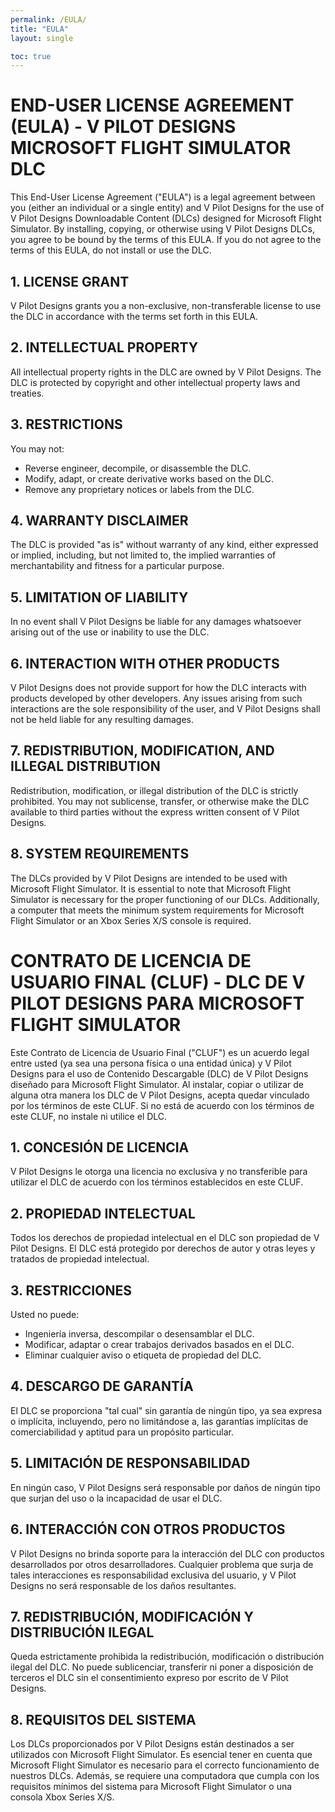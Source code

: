 ```yaml
---
permalink: /EULA/
title: "EULA"
layout: single

toc: true
---
```


# END-USER LICENSE AGREEMENT (EULA) - V PILOT DESIGNS MICROSOFT FLIGHT SIMULATOR DLC

This End-User License Agreement ("EULA") is a legal agreement between you (either an individual or a single entity) and V Pilot Designs for the use of V Pilot Designs Downloadable Content (DLCs) designed for Microsoft Flight Simulator. By installing, copying, or otherwise using V Pilot Designs DLCs, you agree to be bound by the terms of this EULA. If you do not agree to the terms of this EULA, do not install or use the DLC.

## 1. LICENSE GRANT

V Pilot Designs grants you a non-exclusive, non-transferable license to use the DLC in accordance with the terms set forth in this EULA.

## 2. INTELLECTUAL PROPERTY

All intellectual property rights in the DLC are owned by V Pilot Designs. The DLC is protected by copyright and other intellectual property laws and treaties.

## 3. RESTRICTIONS

You may not:
- Reverse engineer, decompile, or disassemble the DLC.
- Modify, adapt, or create derivative works based on the DLC.
- Remove any proprietary notices or labels from the DLC.

## 4. WARRANTY DISCLAIMER

The DLC is provided "as is" without warranty of any kind, either expressed or implied, including, but not limited to, the implied warranties of merchantability and fitness for a particular purpose.

## 5. LIMITATION OF LIABILITY

In no event shall V Pilot Designs be liable for any damages whatsoever arising out of the use or inability to use the DLC.

## 6. INTERACTION WITH OTHER PRODUCTS

V Pilot Designs does not provide support for how the DLC interacts with products developed by other developers. Any issues arising from such interactions are the sole responsibility of the user, and V Pilot Designs shall not be held liable for any resulting damages.

## 7. REDISTRIBUTION, MODIFICATION, AND ILLEGAL DISTRIBUTION

Redistribution, modification, or illegal distribution of the DLC is strictly prohibited. You may not sublicense, transfer, or otherwise make the DLC available to third parties without the express written consent of V Pilot Designs.

## 8. SYSTEM REQUIREMENTS

The DLCs provided by V Pilot Designs are intended to be used with Microsoft Flight Simulator. It is essential to note that Microsoft Flight Simulator is necessary for the proper functioning of our DLCs. Additionally, a computer that meets the minimum system requirements for Microsoft Flight Simulator or an Xbox Series X/S console is required.


# CONTRATO DE LICENCIA DE USUARIO FINAL (CLUF) - DLC DE V PILOT DESIGNS PARA MICROSOFT FLIGHT SIMULATOR

Este Contrato de Licencia de Usuario Final ("CLUF") es un acuerdo legal entre usted (ya sea una persona física o una entidad única) y V Pilot Designs para el uso de Contenido Descargable (DLC) de V Pilot Designs diseñado para Microsoft Flight Simulator. Al instalar, copiar o utilizar de alguna otra manera los DLC de V Pilot Designs, acepta quedar vinculado por los términos de este CLUF. Si no está de acuerdo con los términos de este CLUF, no instale ni utilice el DLC.

## 1. CONCESIÓN DE LICENCIA

V Pilot Designs le otorga una licencia no exclusiva y no transferible para utilizar el DLC de acuerdo con los términos establecidos en este CLUF.

## 2. PROPIEDAD INTELECTUAL

Todos los derechos de propiedad intelectual en el DLC son propiedad de V Pilot Designs. El DLC está protegido por derechos de autor y otras leyes y tratados de propiedad intelectual.

## 3. RESTRICCIONES

Usted no puede:
- Ingeniería inversa, descompilar o desensamblar el DLC.
- Modificar, adaptar o crear trabajos derivados basados en el DLC.
- Eliminar cualquier aviso o etiqueta de propiedad del DLC.

## 4. DESCARGO DE GARANTÍA

El DLC se proporciona "tal cual" sin garantía de ningún tipo, ya sea expresa o implícita, incluyendo, pero no limitándose a, las garantías implícitas de comerciabilidad y aptitud para un propósito particular.

## 5. LIMITACIÓN DE RESPONSABILIDAD

En ningún caso, V Pilot Designs será responsable por daños de ningún tipo que surjan del uso o la incapacidad de usar el DLC.

## 6. INTERACCIÓN CON OTROS PRODUCTOS

V Pilot Designs no brinda soporte para la interacción del DLC con productos desarrollados por otros desarrolladores. Cualquier problema que surja de tales interacciones es responsabilidad exclusiva del usuario, y V Pilot Designs no será responsable de los daños resultantes.

## 7. REDISTRIBUCIÓN, MODIFICACIÓN Y DISTRIBUCIÓN ILEGAL

Queda estrictamente prohibida la redistribución, modificación o distribución ilegal del DLC. No puede sublicenciar, transferir ni poner a disposición de terceros el DLC sin el consentimiento expreso por escrito de V Pilot Designs.

## 8. REQUISITOS DEL SISTEMA

Los DLCs proporcionados por V Pilot Designs están destinados a ser utilizados con Microsoft Flight Simulator. Es esencial tener en cuenta que Microsoft Flight Simulator es necesario para el correcto funcionamiento de nuestros DLCs. Además, se requiere una computadora que cumpla con los requisitos mínimos del sistema para Microsoft Flight Simulator o una consola Xbox Series X/S.
